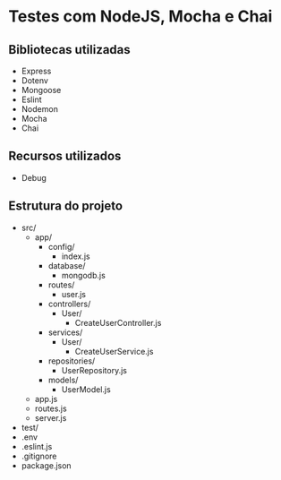 # Testes com NodeJS, Mocha e Chai

## Bibliotecas utilizadas
- Express
- Dotenv
- Mongoose
- Eslint
- Nodemon
- Mocha
- Chai

## Recursos utilizados
- Debug

## Estrutura do projeto

- src/
    - app/
        - config/
            - index.js
        - database/
            - mongodb.js
        - routes/
            - user.js
        - controllers/
            - User/
                - CreateUserController.js
        - services/
            - User/
                - CreateUserService.js
        - repositories/
            - UserRepository.js
        - models/
            - UserModel.js
    - app.js
    - routes.js
    - server.js
- test/
- .env
- .eslint.js
- .gitignore
- package.json